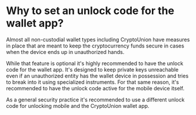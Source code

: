 # Why to set an unlock code for the wallet app?

Almost all non-custodial wallet types including CryptoUnion have measures in place that are meant to keep the cryptocurrency funds secure in cases when the device ends up in unauthorized hands.

While that feature is optional it's highly recommended to have the unlock code for the wallet app. It's designed to keep private keys unreachable even if an unauthorized entity has the wallet device in possession and tries to break into it using specialized instruments. For that same reason, it's recommended to have the unlock code active for the mobile device itself.

As a general security practice it's recommended to use a different unlock code for unlocking mobile and the CryptoUnion wallet app.
